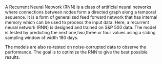 A Recurrent Neural Network (RNN) is a class of artificial neural networks where connections between nodes form a directed graph along a temporal sequence. It is a form of generalized feed forward network that has internal memory which can be used to process the input data.
Here, a recurrent neural network (RNN) is designed and trained on S&P 500 data. The model is tested by predicting the next one,two,three or four values using a sliding sampling window of width 180 days.

The models are also re-tested on noise-corrupted data to observe the performance. The goal  is to optimize the RNN to give the best possible results.
